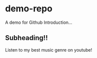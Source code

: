# demo-repo
A demo for Github Introduction...

## Subheading!!

Listen to my best music genre on youtube!
